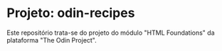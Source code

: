 # Projeto: odin-recipes
Este repositório trata-se do projeto do módulo "HTML Foundations" da plataforma "The Odin Project".